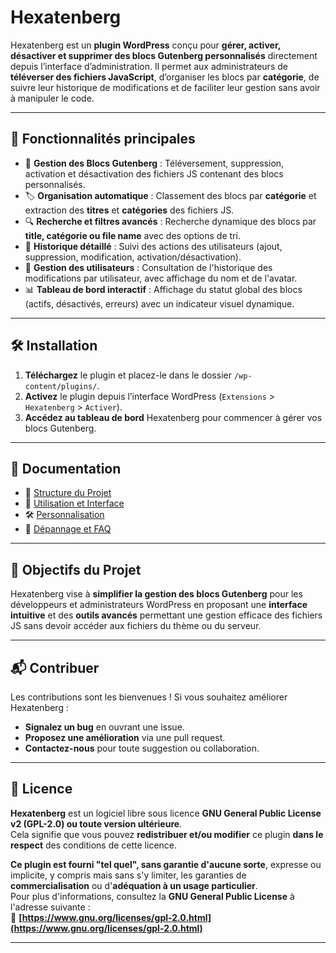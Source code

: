 # Hexatenberg

Hexatenberg est un **plugin WordPress** conçu pour **gérer, activer, désactiver et supprimer des blocs Gutenberg personnalisés** directement depuis l’interface d’administration. Il permet aux administrateurs de **téléverser des fichiers JavaScript**, d’organiser les blocs par **catégorie**, de suivre leur historique de modifications et de faciliter leur gestion sans avoir à manipuler le code.

---

## 🚀 **Fonctionnalités principales**
- 📂 **Gestion des Blocs Gutenberg** : Téléversement, suppression, activation et désactivation des fichiers JS contenant des blocs personnalisés.
- 🏷️ **Organisation automatique** : Classement des blocs par **catégorie** et extraction des **titres** et **catégories** des fichiers JS.
- 🔍 **Recherche et filtres avancés** : Recherche dynamique des blocs par **title, catégorie ou file name** avec des options de tri.
- 📜 **Historique détaillé** : Suivi des actions des utilisateurs (ajout, suppression, modification, activation/désactivation).
- 👥 **Gestion des utilisateurs** : Consultation de l'historique des modifications par utilisateur, avec affichage du nom et de l'avatar.
- 📊 **Tableau de bord interactif** : Affichage du statut global des blocs (actifs, désactivés, erreurs) avec un indicateur visuel dynamique.

---

## 🛠 **Installation**
1. **Téléchargez** le plugin et placez-le dans le dossier `/wp-content/plugins/`.
2. **Activez** le plugin depuis l’interface WordPress (`Extensions` > `Hexatenberg` > `Activer`).
3. **Accédez au tableau de bord** Hexatenberg pour commencer à gérer vos blocs Gutenberg.

---

## 📖 **Documentation**
- 📌 [Structure du Projet](docs/STRUCTURE.md)
- 📂 [Utilisation et Interface](docs/USAGE.md)
- 🛠️ [Personnalisation](docs/CUSTOMIZATION.md)
- 🔧 [Dépannage et FAQ](docs/FAQ.md)

---

## 🎯 **Objectifs du Projet**
Hexatenberg vise à **simplifier la gestion des blocs Gutenberg** pour les développeurs et administrateurs WordPress en proposant une **interface intuitive** et des **outils avancés** permettant une gestion efficace des fichiers JS sans devoir accéder aux fichiers du thème ou du serveur.

---

## 📬 **Contribuer**
Les contributions sont les bienvenues ! Si vous souhaitez améliorer Hexatenberg :
- **Signalez un bug** en ouvrant une issue.
- **Proposez une amélioration** via une pull request.
- **Contactez-nous** pour toute suggestion ou collaboration.

---

## 📜 **Licence**
**Hexatenberg** est un logiciel libre sous licence **GNU General Public License v2 (GPL-2.0) ou toute version ultérieure**.  
Cela signifie que vous pouvez **redistribuer et/ou modifier** ce plugin **dans le respect** des conditions de cette licence.

**Ce plugin est fourni "tel quel", sans garantie d'aucune sorte**, expresse ou implicite, y compris mais sans s'y limiter, les garanties de **commercialisation** ou d'**adéquation à un usage particulier**.  
Pour plus d'informations, consultez la **GNU General Public License** à l'adresse suivante :  
📜 **[https://www.gnu.org/licenses/gpl-2.0.html](https://www.gnu.org/licenses/gpl-2.0.html)**

---